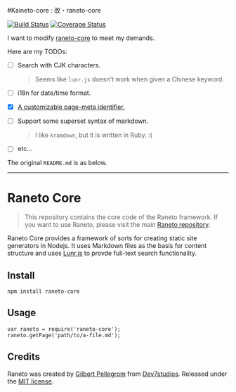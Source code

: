 #Kaineto-core : 改・raneto-core

[![Build Status](https://travis-ci.org/moenayuki/kaineto-core.svg)](https://travis-ci.org/moenayuki/kaineto-core)
[![Coverage Status](https://coveralls.io/repos/moenayuki/kaineto-core/badge.png?branch=master)](https://coveralls.io/r/moenayuki/kaineto-core?branch=master)

I want to modify [raneto-core](https://github.com/gilbitron/Raneto-Core) to meet my demands.

Here are my TODOs:

 * [ ] Search with CJK characters.

     > Seems like `lunr.js` doesn't work when given a Chinese keyword.

 * [ ] i18n for date/time format.
 * [x] [A customizable page-meta identifier.](https://github.com/moenayuki/kaineto-core/wiki/Customize-metaReg)
 * [ ] Support some superset syntax of markdown.

     > I like `kramdown`, but it is written in Ruby. :(

 * [ ] etc...


The original `README.md` is as below.

- - - -

# Raneto Core

> This repository contains the core code of the Raneto framework. If you want to use Raneto, please visit the main [Raneto repository](https://github.com/gilbitron/Raneto).

Raneto Core provides a framework of sorts for creating static site generators in Nodejs. It uses Markdown files as the basis for content structure and uses [Lunr.js](http://lunrjs.com) to provde full-text search functionality.

## Install

    npm install raneto-core

## Usage

```
var raneto = require('raneto-core');
raneto.getPage('path/to/a-file.md');
```

## Credits

Raneto was created by [Gilbert Pellegrom](http://gilbert.pellegrom.me) from
[Dev7studios](http://dev7studios.com). Released under the [MIT license](https://raw.githubusercontent.com/gilbitron/Raneto-Core/master/LICENSE).
